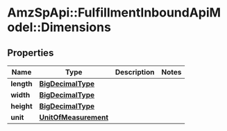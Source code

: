 # AmzSpApi::FulfillmentInboundApiModel::Dimensions

## Properties
Name | Type | Description | Notes
------------ | ------------- | ------------- | -------------
**length** | [**BigDecimalType**](BigDecimalType.md) |  | 
**width** | [**BigDecimalType**](BigDecimalType.md) |  | 
**height** | [**BigDecimalType**](BigDecimalType.md) |  | 
**unit** | [**UnitOfMeasurement**](UnitOfMeasurement.md) |  | 

